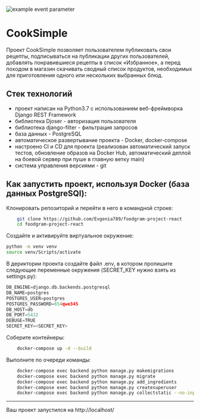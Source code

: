 ![example event parameter](https://github.com/Evgenia789/foodgram-project-react/actions/workflows/foodgram_workflow.yml/badge.svg?event=push)
# CookSimple
 Проект CookSimple позволяет пользователем публиковать свои рецепты, подписываться на публикации других пользователей, добавлять понравившиеся рецепты в список «Избранное», а перед походом в магазин скачивать сводный список продуктов, необходимых для приготовления одного или нескольких выбранных блюд.

## Cтек технологий

- проект написан на Python3.7 с использованием веб-фреймворка Django REST Framework
- библиотека Djoser - авторизация пользователя
- библиотека django-filter - фильтрация запросов
- база данных - PostgreSQL
- автоматическое развертывание проекта - Docker, docker-compose
- настроено CI и CD для проекта (реализован автоматический запуск тестов, обновление образов на Docker Hub, автоматический деплой на боевой сервер при пуше в главную ветку main) 
- система управления версиями - git

## Как запустить проект, используя Docker (база данных PostgreSQl):
Клонировать репозиторий и перейти в него в командной строке:
```bash
    git clone https://github.com/Evgenia789/foodgram-project-react
    cd foodgram-project-react
```
Создайте и активируйте виртуальное окружение:

```bash
python -m venv venv
source venv/Scripts/activate
```
В дериктории проекта создайте файл .env, в котором пропишите следующие переменные окружения (SECRET_KEY нужно взять из settings.py):
```python
DB_ENGINE=django.db.backends.postgresql
DB_NAME=postgres
POSTGRES_USER=postgres
POSTGRES_PASSWORD=654qwe345
DB_HOST=db
DB_PORT=5432
DEBUGE=TRUE
SECRET_KEY=<SECRET_KEY>
```

Соберите контейнеры:

```bash
    docker-compose up -d --build 
```
Выполните по очереди команды:

```bash
    docker-compose exec backend python manage.py makemigrations
    docker-compose exec backend python manage.py migrate
    docker-compose exec backend python manage.py add_ingredients
    docker-compose exec backend python manage.py createsuperuser
    docker-compose exec backend python manage.py collectstatic --no-input 
```
____
Ваш проект запустился на http://localhost/
